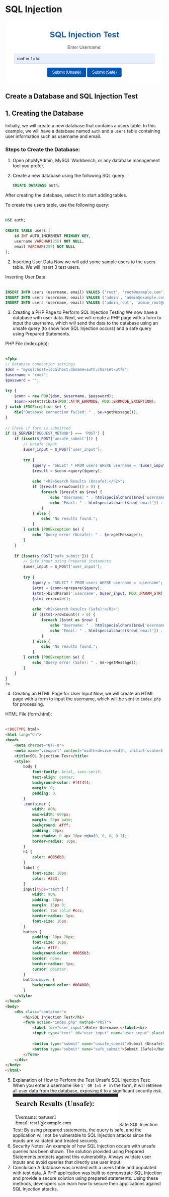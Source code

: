 # SQL Injection
![Logo](/2.png)

## Create a Database and SQL Injection Test

## 1. Creating the Database
Initially, we will create a new database that contains a users table. In this example, we will have a database named `auth` and a `users` table containing user information such as username and email.

### Steps to Create the Database:
1. Open phpMyAdmin, MySQL Workbench, or any database management tool you prefer.
2. Create a new database using the following SQL query:

   ```sql
   CREATE DATABASE auth;
After creating the database, select it to start adding tables.

To create the users table, use the following query:

```sql

USE auth;

CREATE TABLE users (
    id INT AUTO_INCREMENT PRIMARY KEY,
    username VARCHAR(255) NOT NULL,
    email VARCHAR(255) NOT NULL
);
```
2. Inserting User Data
Now we will add some sample users to the users table. We will insert 3 test users.

Inserting User Data:
```sql

INSERT INTO users (username, email) VALUES ('root', 'root@example.com');
INSERT INTO users (username, email) VALUES ('admin', 'admin@example.com');
INSERT INTO users (username, email) VALUES ('admin_root', 'admin_root@example.com');
```
3. Creating a PHP Page to Perform SQL Injection Testing
We now have a database with user data. Next, we will create a PHP page with a form to input the username, which will send the data to the database using an unsafe query (to show how SQL Injection occurs) and a safe query using Prepared Statements.

PHP File (index.php):
```php

<?php
// Database connection settings
$dsn = "mysql:host=localhost;dbname=auth;charset=utf8";
$username = "root"; 
$password = ""; 

try {
    $conn = new PDO($dsn, $username, $password);
    $conn->setAttribute(PDO::ATTR_ERRMODE, PDO::ERRMODE_EXCEPTION);
} catch (PDOException $e) {
    die("Database connection failed: " . $e->getMessage());
}

// Check if form is submitted
if ($_SERVER['REQUEST_METHOD'] === 'POST') {
    if (isset($_POST['unsafe_submit'])) {
        // Unsafe input
        $user_input = $_POST['user_input'];

        try {
            $query = "SELECT * FROM users WHERE username = '$user_input'";
            $result = $conn->query($query);

            echo "<h2>Search Results (Unsafe):</h2>";
            if ($result->rowCount() > 0) {
                foreach ($result as $row) {
                    echo "Username: " . htmlspecialchars($row['username']) . "<br>";
                    echo "Email: " . htmlspecialchars($row['email']) . "<br>";
                }
            } else {
                echo "No results found.";
            }
        } catch (PDOException $e) {
            echo "Query error (Unsafe): " . $e->getMessage();
        }
    }

    if (isset($_POST['safe_submit'])) {
        // Safe input using Prepared Statements
        $user_input = $_POST['user_input'];

        try {
            $query = "SELECT * FROM users WHERE username = :username";
            $stmt = $conn->prepare($query);
            $stmt->bindParam(':username', $user_input, PDO::PARAM_STR);
            $stmt->execute();

            echo "<h2>Search Results (Safe):</h2>";
            if ($stmt->rowCount() > 0) {
                foreach ($stmt as $row) {
                    echo "Username: " . htmlspecialchars($row['username']) . "<br>";
                    echo "Email: " . htmlspecialchars($row['email']) . "<br>";
                }
            } else {
                echo "No results found.";
            }
        } catch (PDOException $e) {
            echo "Query error (Safe): " . $e->getMessage();
        }
    }
}
?>
```
4. Creating an HTML Page for User Input
Now, we will create an HTML page with a form to input the username, which will be sent to ```index.php ```for processing.

HTML File (form.html):
```html

<!DOCTYPE html>
<html lang="en">
<head>
    <meta charset="UTF-8">
    <meta name="viewport" content="width=device-width, initial-scale=1.0">
    <title>SQL Injection Test</title>
    <style>
        body {
            font-family: Arial, sans-serif;
            text-align: center;
            background-color: #f4f4f4;
            margin: 0;
            padding: 0;
        }
        .container {
            width: 80%;
            max-width: 600px;
            margin: 50px auto;
            background: #fff;
            padding: 20px;
            box-shadow: 0 4px 10px rgba(0, 0, 0, 0.1);
            border-radius: 10px;
        }
        h1 {
            color: #0056b3;
        }
        label {
            font-size: 18px;
            color: #333;
        }
        input[type="text"] {
            width: 90%;
            padding: 10px;
            margin: 15px 0;
            border: 1px solid #ccc;
            border-radius: 5px;
            font-size: 16px;
        }
        button {
            padding: 10px 20px;
            font-size: 16px;
            color: #fff;
            background-color: #0056b3;
            border: none;
            border-radius: 5px;
            cursor: pointer;
        }
        button:hover {
            background-color: #004080;
        }
    </style>
</head>
<body>
    <div class="container">
        <h1>SQL Injection Test</h1>
        <form action="index.php" method="POST">
            <label for="user_input">Enter Username:</label><br>
            <input type="text" id="user_input" name="user_input" placeholder="Enter username"><br>

            <button type="submit" name="unsafe_submit">Submit (Unsafe)</button>
            <button type="submit" name="safe_submit">Submit (Safe)</button>
        </form>
    </div>
</body>
</html>
```
5. Explanation of How to Perform the Test
Unsafe SQL Injection Test: When you enter a username like ```1' OR 1=1 # ``` in the form, it will retrieve all user data from the database, exposing it to a significant security risk.
![Logo](/1.png)
Safe SQL Injection Test: By using prepared statements, the query is safe, and the application will not be vulnerable to SQL Injection attacks since the inputs are validated and treated securely.
7. Security Notes:
An example of how SQL Injection occurs with unsafe queries has been shown.
The solution provided using Prepared Statements protects against this vulnerability.
Always validate user inputs and avoid queries that directly use user input.
8. Conclusion
A database was created with a users table and populated with test data.
A PHP application was built to demonstrate SQL Injection and provide a secure solution using prepared statements.
Using these methods, developers can learn how to secure their applications against SQL Injection attacks.






